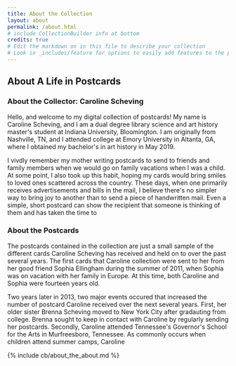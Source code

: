 ```yaml
---
title: About the Collection
layout: about
permalink: /about.html
# include CollectionBuilder info at bottom
credits: true
# Edit the markdown on in this file to describe your collection
# Look in _includes/feature for options to easily add features to the page
---
```


## About A Life in Postcards

### About the Collector: Caroline Scheving

Hello, and welcome to my digital collection of postcards! My name is Caroline Scheving, and I am a dual degree library science and art history master's student at Indiana University, Bloomington. I am originally from Nashville, TN, and I attended college at Emory University in Altanta, GA, where I obtained my bachelor's in art history in May 2019.

I vivdly remember my mother writing postcards to send to friends and family members when we would go on family vacations when I was a child. At some point, I also took up this habit, hoping my cards would bring smiles to loved ones scattered across the country. These days, when one primarily receives advertisements and bills in the mail, I believe there's no simpler way to bring joy to another than to send a piece of handwritten mail. Even a simple, short postcard can show the recipient that someone is thinking of them and has taken the time to 

### About the Postcards
The postcards contained in the collection are just a small sample of the different cards Caroline Scheving has received and held on to over the past several years. The first cards that Caroline collection were sent to her from her good friend Sophia Ellingham during the summer of 2011, when Sophia was on vacation with her family in Europe. At this time, both Caroline and Sophia were fourteen years old. 

Two years later in 2013, two major events occured that increased the number of postcard Caroline received over the next several years. First, her older sister Brenna Scheving moved to New York City after gradauting from college. Brenna sought to keep in contact with Caroline by regularly sending her postcards. Secondly, Caroline attended Tennessee's Governor's School for the Arts in Murfreesboro, Tennessee. As commonly occurs when children attend summer camps, Caroline


<!-- IMPORTANT!!! DELETE this comment and the include below when you are finished editing this page for your collection. The include below introduces about page features. They will show up on your collection's about page until you delete it.  -->
{% include cb/about_the_about.md %} 
